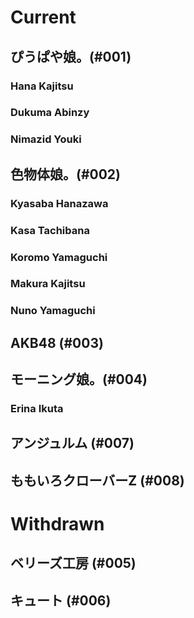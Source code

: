 # Current
## ぴうぱや娘。(#001)
### Hana Kajitsu
### Dukuma Abinzy
### Nimazid Youki
## 色物体娘。(#002)
### Kyasaba Hanazawa
### Kasa Tachibana
### Koromo Yamaguchi
### Makura Kajitsu
### Nuno Yamaguchi
## AKB48 (#003)
## モーニング娘。(#004)
### Erina Ikuta
## アンジュルム (#007)
## ももいろクローバーZ (#008)
# Withdrawn
## ベリーズ工房 (#005)
## キュート (#006)
